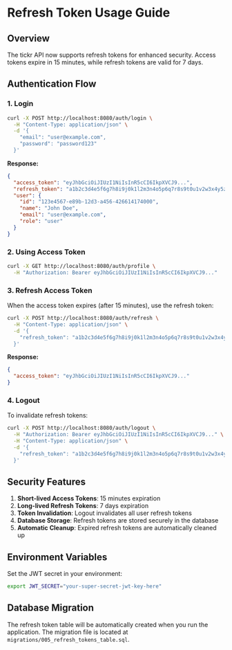 # Refresh Token Usage Guide

## Overview
The tickr API now supports refresh tokens for enhanced security. Access tokens expire in 15 minutes, while refresh tokens are valid for 7 days.

## Authentication Flow

### 1. Login
```bash
curl -X POST http://localhost:8080/auth/login \
  -H "Content-Type: application/json" \
  -d '{
    "email": "user@example.com",
    "password": "password123"
  }'
```

**Response:**
```json
{
  "access_token": "eyJhbGciOiJIUzI1NiIsInR5cCI6IkpXVCJ9...",
  "refresh_token": "a1b2c3d4e5f6g7h8i9j0k1l2m3n4o5p6q7r8s9t0u1v2w3x4y5z6",
  "user": {
    "id": "123e4567-e89b-12d3-a456-426614174000",
    "name": "John Doe",
    "email": "user@example.com",
    "role": "user"
  }
}
```

### 2. Using Access Token
```bash
curl -X GET http://localhost:8080/auth/profile \
  -H "Authorization: Bearer eyJhbGciOiJIUzI1NiIsInR5cCI6IkpXVCJ9..."
```

### 3. Refresh Access Token
When the access token expires (after 15 minutes), use the refresh token:

```bash
curl -X POST http://localhost:8080/auth/refresh \
  -H "Content-Type: application/json" \
  -d '{
    "refresh_token": "a1b2c3d4e5f6g7h8i9j0k1l2m3n4o5p6q7r8s9t0u1v2w3x4y5z6"
  }'
```

**Response:**
```json
{
  "access_token": "eyJhbGciOiJIUzI1NiIsInR5cCI6IkpXVCJ9..."
}
```

### 4. Logout
To invalidate refresh tokens:

```bash
curl -X POST http://localhost:8080/auth/logout \
  -H "Authorization: Bearer eyJhbGciOiJIUzI1NiIsInR5cCI6IkpXVCJ9..." \
  -H "Content-Type: application/json" \
  -d '{
    "refresh_token": "a1b2c3d4e5f6g7h8i9j0k1l2m3n4o5p6q7r8s9t0u1v2w3x4y5z6"
  }'
```

## Security Features

1. **Short-lived Access Tokens**: 15 minutes expiration
2. **Long-lived Refresh Tokens**: 7 days expiration
3. **Token Invalidation**: Logout invalidates all user refresh tokens
4. **Database Storage**: Refresh tokens are stored securely in the database
5. **Automatic Cleanup**: Expired refresh tokens are automatically cleaned up

## Environment Variables

Set the JWT secret in your environment:
```bash
export JWT_SECRET="your-super-secret-jwt-key-here"
```

## Database Migration

The refresh token table will be automatically created when you run the application. The migration file is located at `migrations/005_refresh_tokens_table.sql`.